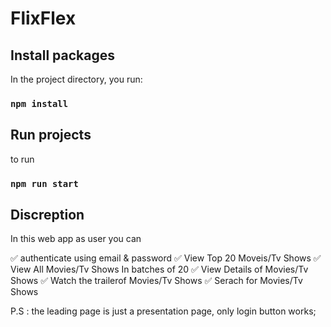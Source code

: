 # FlixFlex

## Install packages

In the project directory, you run:

### `npm install`

## Run projects

to run

### `npm run start`

## Discreption

In this web app as user you can

✅ authenticate using email & password
✅ View Top 20 Moveis/Tv Shows
✅ View All Movies/Tv Shows In batches of 20
✅ View Details of Movies/Tv Shows
✅ Watch the trailerof Movies/Tv Shows
✅ Serach for Movies/Tv Shows

P.S : the leading page is just a presentation page, only login button works;
